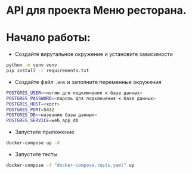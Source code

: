 # API для проекта Меню ресторана.


# Начало работы:
* Создайте вирутальное окружение и установите зависимости
```bash
python -m venv venv
pip install -r requirements.txt
```
* Создайте файл `.env` и заполните переменные окружения
```bash
POSTGRES_USER=<логин для подключения к базе данных>
POSTGRES_PASSWORD=<пароль для подключения к базе данных>
POSTGRES_HOST=<хост>
POSTGRES_PORT=5432
POSTGRES_DB=<название базы данных>
POSTGRES_SERVICE=web_app_db
```
* Запустите приложение
```bash
docker-compose up -d
```
* Запустите тесты
```bash
docker-compose -f "docker-compose.tests.yaml" up
```
